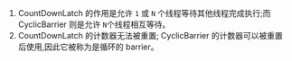 1. CountDownLatch 的作用是允许 `1` 或 `N` 个线程等待其他线程完成执行;而 CyclicBarrier 则是允许 `N`个线程相互等待。
2. CountDownLatch 的计数器无法被重置; CyclicBarrier 的计数器可以被重置后使用,因此它被称为是循环的 barrier。